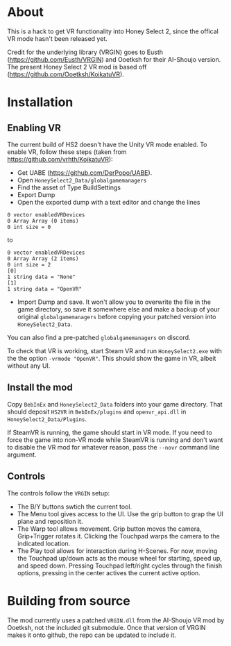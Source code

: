 # About

This is a hack to get VR functionality into Honey Select 2, since the offical VR mode hasn't been released yet. 

Credit for the underlying library (VRGIN) goes to Eusth (https://github.com/Eusth/VRGIN) and Ooetksh for their AI-Shoujo version.
The present Honey Select 2 VR mod is based off (https://github.com/Ooetksh/KoikatuVR). 

# Installation
## Enabling VR
The current build of HS2 doesn't have the Unity VR mode enabled. To enable VR, follow these steps (taken from https://github.com/vrhth/KoikatuVR):

- Get UABE (https://github.com/DerPopo/UABE).
- Open `HoneySelect2_Data/globalgamemanagers`
- Find the asset of Type BuildSettings
- Export Dump
- Open the exported dump with a text editor and change the lines

```
0 vector enabledVRDevices
0 Array Array (0 items)
0 int size = 0
```
to
```
0 vector enabledVRDevices
0 Array Array (2 items)
0 int size = 2
[0]
1 string data = "None"
[1]
1 string data = "OpenVR"
```
- Import Dump and save. It won't allow you to overwrite the file in the game directory, so save it somewhere else and make a backup of your original `globalgamemanagers` before copying your patched version into `HoneySelect2_Data`.

You can also find a pre-patched `globalgamemanagers` on discord.

To check that VR is working, start Steam VR and run `HoneySelect2.exe` with the the option `-vrmode "OpenVR"`. This should show the game in VR, albeit without any UI.

## Install the mod

Copy `BebInEx` and `HoneySelect2_Data` folders into your game directory. That should deposit `HS2VR` in `BebInEx/plugins` and `openvr_api.dll` in `HoneySelect2_Data/Plugins`.

If SteamVR is running, the game should start in VR mode. If you need to force the game into non-VR mode while SteamVR is running and don't want to disable the VR mod for whatever reason, pass the `--novr` command line argument.

## Controls
The controls follow the `VRGIN` setup: 
- The B/Y buttons swtich the current tool.
- The Menu tool gives access to the UI. Use the grip button to grap the UI plane and reposition it.
- The Warp tool allows movement. Grip button moves the camera, Grip+Trigger rotates it. Clicking the Touchpad warps the camera to the indicated location.
- The Play tool allows for interaction during H-Scenes. For now, moving the Touchpad up/down acts as the mouse wheel for starting, speed up, and speed down. Pressing Touchpad left/right cycles through the finish options, pressing in the center actives the current active option.

# Building from source

The mod currently uses a patched `VRGIN.dll` from the AI-Shoujo VR mod by Ooetksh, not the included git submodule. Once that version of VRGIN makes it onto github, the repo can be updated to include it.